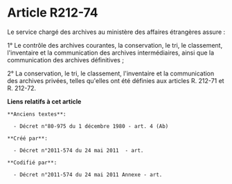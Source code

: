 # Article R212-74

Le service chargé des archives au ministère des affaires étrangères assure :

1° Le contrôle des archives courantes, la conservation, le tri, le classement, l'inventaire et la communication des archives
intermédiaires, ainsi que la communication des archives définitives ;

2° La conservation, le tri, le classement, l'inventaire et la communication des archives privées, telles qu'elles ont été
définies aux articles R. 212-71 et R. 212-72.

**Liens relatifs à cet article**

	**Anciens textes**:

	  - Décret n°80-975 du 1 décembre 1980 - art. 4 (Ab)

	**Créé par**:

	  - Décret n°2011-574 du 24 mai 2011  - art.

	**Codifié par**:

	  - Décret n°2011-574 du 24 mai 2011 Annexe - art.
